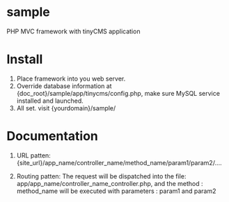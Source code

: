 sample
======

PHP MVC framework with tinyCMS application

Install
=======

1. Place framework into you web server.
2. Override database information at {doc_root}/sample/app/tinycms/config.php, make sure MySQL service installed and launched.
3. All set. visit {yourdomain}/sample/

Documentation
=============

1. URL patten:
{site_url}/app_name/controller_name/method_name/param1/param2/....

2. Routing patten:
The request will be dispatched into the file: app/app_name/controller_name_controller.php, and the method : method_name will be 
executed with parameters : param1 and param2





